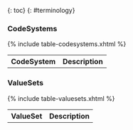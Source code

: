 {: toc}
{: #terminology}

### CodeSystems

<table class="grid">
  <tr><th>CodeSystem</th><th>Description</th></tr>
{% include table-codesystems.xhtml %}
</table>

### ValueSets

<table class="grid">
  <tr><th>ValueSet</th><th>Description</th></tr>
{% include table-valuesets.xhtml %}
</table>